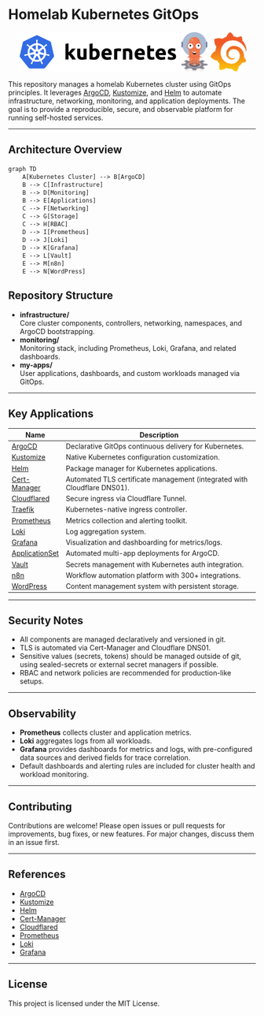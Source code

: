 # Homelab Kubernetes GitOps

<p align="center">
  <img src="https://raw.githubusercontent.com/cncf/artwork/master/projects/kubernetes/horizontal/color/kubernetes-horizontal-color.png" alt="Kubernetes" height="80"/>
  <img src="https://raw.githubusercontent.com/argoproj/argo-cd/master/docs/assets/argo.png" alt="ArgoCD" height="80"/>
  <img src="https://raw.githubusercontent.com/grafana/grafana/main/public/img/grafana_icon.svg" alt="Grafana" height="80"/>
</p>

This repository manages a homelab Kubernetes cluster using GitOps principles. It leverages [ArgoCD](https://argo-cd.readthedocs.io/), [Kustomize](https://kubectl.docs.kubernetes.io/references/kustomize/), and [Helm](https://helm.sh/) to automate infrastructure, networking, monitoring, and application deployments. The goal is to provide a reproducible, secure, and observable platform for running self-hosted services.

---

## Architecture Overview

```mermaid
graph TD
    A[Kubernetes Cluster] --> B[ArgoCD]
    B --> C[Infrastructure]
    B --> D[Monitoring]
    B --> E[Applications]
    C --> F[Networking]
    C --> G[Storage]
    C --> H[RBAC]
    D --> I[Prometheus]
    D --> J[Loki]
    D --> K[Grafana]
    E --> L[Vault]
    E --> M[n8n]
    E --> N[WordPress]
```

## Repository Structure

- **infrastructure/**  
  Core cluster components, controllers, networking, namespaces, and ArgoCD bootstrapping.
- **monitoring/**  
  Monitoring stack, including Prometheus, Loki, Grafana, and related dashboards.
- **my-apps/**  
  User applications, dashboards, and custom workloads managed via GitOps.

---

## Key Applications

| Name | Description |
|------|-------------|
| [ArgoCD](https://github.com/argoproj/argo-cd) | Declarative GitOps continuous delivery for Kubernetes. |
| [Kustomize](https://github.com/kubernetes-sigs/kustomize) | Native Kubernetes configuration customization. |
| [Helm](https://github.com/helm/helm) | Package manager for Kubernetes applications. |
| [Cert-Manager](https://github.com/cert-manager/cert-manager) | Automated TLS certificate management (integrated with Cloudflare DNS01). |
| [Cloudflared](https://github.com/cloudflare/cloudflared) | Secure ingress via Cloudflare Tunnel. |
| [Traefik](https://github.com/traefik/traefik) | Kubernetes-native ingress controller. |
| [Prometheus](https://github.com/prometheus/prometheus) | Metrics collection and alerting toolkit. |
| [Loki](https://github.com/grafana/loki) | Log aggregation system. |
| [Grafana](https://github.com/grafana/grafana) | Visualization and dashboarding for metrics/logs. |
| [ApplicationSet](https://argo-cd.readthedocs.io/en/stable/operator-manual/applicationset/) | Automated multi-app deployments for ArgoCD. |
| [Vault](https://www.vaultproject.io/) | Secrets management with Kubernetes auth integration. |
| [n8n](https://n8n.io/) | Workflow automation platform with 300+ integrations. |
| [WordPress](https://wordpress.org/) | Content management system with persistent storage. |

---

## Security Notes

- All components are managed declaratively and versioned in git.
- TLS is automated via Cert-Manager and Cloudflare DNS01.
- Sensitive values (secrets, tokens) should be managed outside of git, using sealed-secrets or external secret managers if possible.
- RBAC and network policies are recommended for production-like setups.

---

## Observability

- **Prometheus** collects cluster and application metrics.
- **Loki** aggregates logs from all workloads.
- **Grafana** provides dashboards for metrics and logs, with pre-configured data sources and derived fields for trace correlation.
- Default dashboards and alerting rules are included for cluster health and workload monitoring.

---

## Contributing

Contributions are welcome! Please open issues or pull requests for improvements, bug fixes, or new features. For major changes, discuss them in an issue first.

---

## References

- [ArgoCD](https://argo-cd.readthedocs.io/)
- [Kustomize](https://kubectl.docs.kubernetes.io/references/kustomize/)
- [Helm](https://helm.sh/)
- [Cert-Manager](https://cert-manager.io/)
- [Cloudflared](https://developers.cloudflare.com/cloudflare-one/connections/connect-apps/)
- [Prometheus](https://prometheus.io/)
- [Loki](https://grafana.com/oss/loki/)
- [Grafana](https://grafana.com/)

---

## License

This project is licensed under the MIT License.